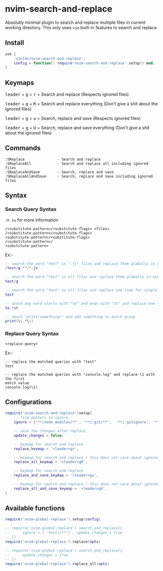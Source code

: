 # nvim-search-and-replace

Absolutly minimal plugin to search and replace multiple files in current working directory. This only uses `vim` built-in features to search and replace

## Install

```lua
use {
    's1n7ax/nvim-search-and-replace',
    config = function() require'nvim-search-and-replace'.setup() end,
}
```

## Keymaps

<kbd>leader</kbd> + <kbd>g</kbd> + <kbd>r</kbd> = Search and replace (Respects
ignored files)

<kbd>leader</kbd> + <kbd>g</kbd> + <kbd>R</kbd> = Search and replace
everything (Don't give a shit about the ignored files)

<kbd>leader</kbd> + <kbd>g</kbd> + <kbd>u</kbd> = Search, replace and save (Respects
ignored files)

<kbd>leader</kbd> + <kbd>g</kbd> + <kbd>U</kbd> = Search, replace and save
everything (Don't give a shit about the ignored files)

## Commands

```vim
:SReplace               - Search and replace
:SReplaceAll            - Search and replace all including ignored files
:SReplaceAndSave        - Search, replace and save
:SReplaceAllAndSave     - Search, replace and save including ignored files
```

## Syntax

### Search Query Syntax

`:h su` for more information

```
/<substitute-pattern>/<substitute-flags> <files>
/<substitute-pattern>/<substitute-flags>
<substitute-pattern>/<substitute-flags>
/<substitute-pattern>/
<substitute-pattern>
```

Ex:-

```lua
-- search the word "test" in ".js" files and replace them glabally in every file
/test/g **/*.js

-- search the word "test" in all files and replace them glabally in every file
test/g

-- search the word "test" in all files and replace one time for single line
test

-- seach any word starts with "te" and ends with "st" and replace one time for single line
te.*st

-- seach "print(something)" and add something to match group
print(\(.*\))
```

### Replace Query Syntax

```
<replace-query>
```

Ex:-

```
-- replace the matched queries with "test"
test

-- replace the matched queries with "console.log" and replace \1 with the first
match value
console.log(\1)
```

## Configurations

```lua
require('nvim-search-and-replace')setup{
    -- file patters to ignore
    ignore = {'**/node_modules/**', '**/.git/**',  '**/.gitignore', '**/.gitmodules','build/**'},

    -- save the changes after replace
    update_changes = false,

    -- keymap for search and replace
    replace_keymap = '<leader>gr',

    -- keymap for search and replace ( this does not care about ignored files )
    replace_all_keymap = '<leader>gR',

    -- keymap for search and replace
    replace_and_save_keymap = '<leader>gu',

    -- keymap for search and replace ( this does not care about ignored files )
    replace_all_and_save_keymap = '<leader>gU',
}
```

## Available functions

```lua
require('nvim-global-replace').setup(config)

-- require('nvim-global-replace').search_and_replace({
--      ignore = { 'tests/**'} , update_changes = true
-- })
require('nvim-global-replace').replace(opts)

-- require('nvim-global-replace').search_and_replace({
--      update_changes = true
-- })
require('nvim-global-replace').replace_all(opts)
```
